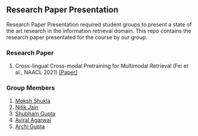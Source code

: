 ## Research Paper Presentation

Research Paper Presentation required student groups to present a state of the art research in the information retrieval domain. This repo contains the research paper presentated for the course by our group.

### Research Paper

1. Cross-lingual Cross-modal Pretraining for Multimodal Retrieval (Fei et al., NAACL 2021)   [[Paper]](https://aclanthology.org/2021.naacl-main.285) 

### Group Members

1. [Moksh Shukla](https://github.com/moksh-shukla)
2. [Nitik Jain](https://github.com/nitik1998)
3. [Shubham Gupta](https://github.com/phinum)
4. [Aviral Agarwal](https://github.com/Jack2318)
5. [Archi Gupta](https://github.com/arch-i)